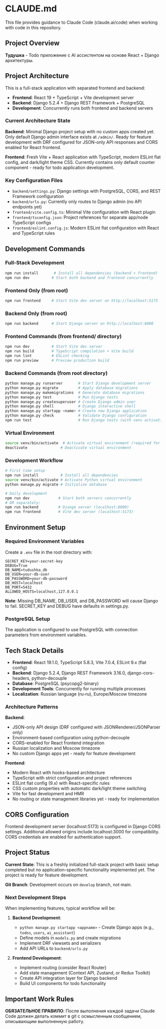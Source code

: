 # CLAUDE.md

This file provides guidance to Claude Code (claude.ai/code) when working with code in this repository.

## Project Overview

**Тудушка** - Todo приложение с AI ассистентом на основе React + Django архитектуры.

## Project Architecture

This is a full-stack application with separated frontend and backend:

- **Frontend**: React 19 + TypeScript + Vite development server
- **Backend**: Django 5.2.4 + Django REST Framework + PostgreSQL
- **Development**: Concurrently runs both frontend and backend servers

### Current Architecture State

**Backend**: Minimal Django project setup with no custom apps created yet. Only default Django admin interface exists at `/admin/`. Ready for feature development with DRF configured for JSON-only API responses and CORS enabled for React frontend.

**Frontend**: Fresh Vite + React application with TypeScript, modern ESLint flat config, and dark/light theme CSS. Currently contains only default counter component - ready for todo application development.

### Key Configuration Files
- `backend/settings.py`: Django settings with PostgreSQL, CORS, and REST Framework configuration
- `backend/urls.py`: Currently only routes to Django admin (no API endpoints yet)
- `frontend/vite.config.ts`: Minimal Vite configuration with React plugin
- `frontend/tsconfig.json`: Project references for separate app/node TypeScript configs
- `frontend/eslint.config.js`: Modern ESLint flat configuration with React and TypeScript rules

## Development Commands

### Full-Stack Development
```bash
npm run install       # Install all dependencies (backend + frontend)
npm run dev          # Start both backend and frontend concurrently
```

### Frontend Only (from root)
```bash
npm run frontend     # Start Vite dev server on http://localhost:5173
```

### Backend Only (from root)  
```bash
npm run backend      # Start Django server on http://localhost:8000
```

### Frontend Commands (from frontend/ directory)
```bash
npm run dev          # Start Vite dev server
npm run build        # TypeScript compilation + Vite build
npm run lint         # ESLint checking
npm run preview      # Preview production build
```

### Backend Commands (from root directory)
```bash
python manage.py runserver       # Start Django development server
python manage.py migrate         # Apply database migrations  
python manage.py makemigrations  # Generate database migrations
python manage.py test            # Run Django tests
python manage.py createsuperuser # Create Django admin user
python manage.py shell           # Django interactive shell
python manage.py startapp <name> # Create new Django application
python manage.py check           # Validate Django configuration
npm run test                     # Run Django tests (with venv activation)
```

### Virtual Environment
```bash
source venv/bin/activate  # Activate virtual environment (required for Django commands)
deactivate               # Deactivate virtual environment
```

### Development Workflow
```bash
# First time setup
npm run install          # Install all dependencies
source venv/bin/activate # Activate Python virtual environment
python manage.py migrate # Initialize database

# Daily development
npm run dev             # Start both servers concurrently
# OR separately:
npm run backend         # Django server (localhost:8000)  
npm run frontend        # Vite dev server (localhost:5173)
```

## Environment Setup

### Required Environment Variables
Create a `.env` file in the root directory with:
```
SECRET_KEY=your-secret-key
DEBUG=True
DB_NAME=tudushka_db
DB_USER=your-db-user
DB_PASSWORD=your-db-password
DB_HOST=localhost
DB_PORT=5432
ALLOWED_HOSTS=localhost,127.0.0.1
```

**Note**: Missing DB_NAME, DB_USER, and DB_PASSWORD will cause Django to fail. SECRET_KEY and DEBUG have defaults in settings.py.

### PostgreSQL Setup
The application is configured to use PostgreSQL with connection parameters from environment variables.

## Tech Stack Details

- **Frontend**: React 19.1.0, TypeScript 5.8.3, Vite 7.0.4, ESLint 9.x (flat config)
- **Backend**: Django 5.2.4, Django REST Framework 3.16.0, django-cors-headers, python-decouple
- **Database**: PostgreSQL (psycopg2-binary) 
- **Development Tools**: Concurrently for running multiple processes
- **Localization**: Russian language (ru-ru), Europe/Moscow timezone

### Architecture Patterns

**Backend**:
- JSON-only API design (DRF configured with JSONRenderer/JSONParser only)
- Environment-based configuration using python-decouple
- CORS-enabled for React frontend integration
- Russian localization and Moscow timezone
- No custom Django apps yet - ready for feature development

**Frontend**:
- Modern React with hooks-based architecture
- TypeScript with strict configuration and project references
- ESLint flat config (9.x) with React-specific rules
- CSS custom properties with automatic dark/light theme switching
- Vite for fast development and HMR
- No routing or state management libraries yet - ready for implementation

## CORS Configuration

Frontend development server (localhost:5173) is configured in Django CORS settings. Additional allowed origins include localhost:3000 for compatibility. CORS credentials are enabled for authentication support.

## Project Status

**Current State**: This is a freshly initialized full-stack project with basic setup completed but no application-specific functionality implemented yet. The project is ready for feature development.

**Git Branch**: Development occurs on `develop` branch, not main.

### Next Development Steps
When implementing features, typical workflow will be:

1. **Backend Development**:
   - `python manage.py startapp <appname>` - Create Django apps (e.g., `todos`, `users`, `ai_assistant`)
   - Define models in `models.py` and create migrations
   - Implement DRF viewsets and serializers
   - Add API URLs to `backend/urls.py`

2. **Frontend Development**:
   - Implement routing (consider React Router)
   - Add state management (Context API, Zustand, or Redux Toolkit)
   - Create API integration layer for Django backend
   - Build UI components for todo functionality

## Important Work Rules

**ОБЯЗАТЕЛЬНОЕ ПРАВИЛО**: После выполнения каждой задачи Claude Code должен делать коммит в git с осмысленным сообщением, описывающим выполненную работу.